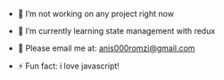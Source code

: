 - 🔭 I’m not working on any project right now 
 
- 🌱 I’m currently learning state management with redux
  
- 📧 Please email me at: anis000romzi@gmail.com 

- ⚡ Fun fact: i love javascript!
